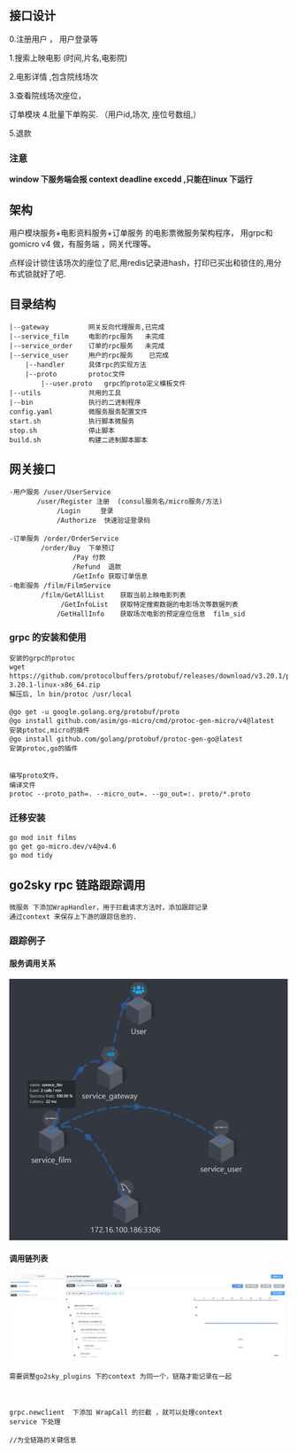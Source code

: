 ## 接口设计
0.注册用户 ， 用户登录等

1.搜索上映电影 (时间,片名,电影院)

2.电影详情 ,包含院线场次

3.查看院线场次座位，

订单模块
4.批量下单购买. （用户id,场次, 座位号数组,）

5.退款

### 注意
**window 下服务端会报 context deadline excedd ,只能在linux 下运行**

## 架构
用户模块服务+电影资料服务+订单服务 的电影票微服务架构程序，
用grpc和gomicro v4 做，有服务端 ，网关代理等。

点样设计锁住该场次的座位了尼,用redis记录进hash，打印已买出和锁住的,用分布式锁就好了吧.

## 目录结构
    |--gateway          网关反向代理服务,已完成
    |--service_film     电影的rpc服务   未完成
    |--service_order    订单的rpc服务   未完成
    |--service_user     用户的rpc服务    已完成
        |--handler      具体rpc的实现方法
        |--proto        protoc文件
            |--user.proto   grpc的proto定义模板文件
    |--utils            共用的工具
    |--bin              执行的二进制程序
    config.yaml         微服务服务配置文件
    start.sh            执行脚本微服务
    stop.sh             停止脚本
    build.sh            构建二进制脚本脚本
    


## 网关接口
    -用户服务 /user/UserService
           /user/Register 注册  (consul服务名/micro服务/方法)
                /Login     登录
                /Authorize  快速验证登录码

    -订单服务 /order/OrderService
            /order/Buy  下单预订
                    /Pay 付款
                    /Refund  退款
                    /GetInfo 获取订单信息
    -电影服务 /film/FilmService
            /film/GetAllList    获取当前上映电影列表
                 /GetInfoList   获取特定搜索数据的电影场次等数据列表
                /GetHallInfo    获取场次电影的预定座位信息  film_sid
        

### grpc 的安装和使用
    安装的grpc的protoc
    wget https://github.com/protocolbuffers/protobuf/releases/download/v3.20.1/protoc-3.20.1-linux-x86_64.zip
    解压后, ln bin/protoc /usr/local
    
    @go get -u google.golang.org/protobuf/proto
    @go install github.com/asim/go-micro/cmd/protoc-gen-micro/v4@latest  安装ptotoc,micro的插件
    @go install github.com/golang/protobuf/protoc-gen-go@latest          安装protoc,go的插件

    
    编写proto文件，
    编译文件
    protoc --proto_path=. --micro_out=. --go_out=:. proto/*.proto

### 迁移安装
    go mod init films
    go get go-micro.dev/v4@v4.6
    go mod tidy


## go2sky rpc 链路跟踪调用
    微服务 下添加WrapHandler，用于拦截请求方法时，添加跟踪记录
    通过context 来保存上下游的跟踪信息的.

### 跟踪例子
#### 服务调用关系
![](./skywalking_topology.jpg)
#### 调用链列表
![](./skywalking_trace.jpg)

    需要调整go2sky_plugins 下的context 为同一个，链路才能记录在一起



    grpc.newclient  下添加 WrapCall 的拦截 ，就可以处理context
    service 下处理

    //为全链路的关键信息
